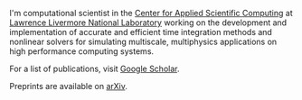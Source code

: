 I'm computational scientist in the [Center for Applied Scientific Computing](https://computing.llnl.gov/casc) at [Lawrence Livermore National Laboratory](https://www.llnl.gov/) working on the development and implementation of accurate and efficient time integration methods and nonlinear solvers for simulating multiscale, multiphysics applications on high performance computing systems.

For a list of publications, visit [Google Scholar](https://scholar.google.com/citations?user=EZ6pyMIAAAAJ).

Preprints are available on [arXiv](https://arxiv.org/a/0000-0002-7993-8282.html).

<!--
**gardner48/gardner48** is a ✨ _special_ ✨ repository because its `README.md` (this file) appears on your GitHub profile.

Here are some ideas to get you started:

- 🔭 I’m currently working on ...
- 🌱 I’m currently learning ...
- 👯 I’m looking to collaborate on ...
- 🤔 I’m looking for help with ...
- 💬 Ask me about ...
- 📫 How to reach me: ...
- 😄 Pronouns: ...
- ⚡ Fun fact: ...
-->
